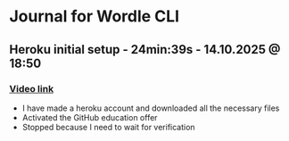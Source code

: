 # Journal for Wordle CLI
## Heroku initial setup - 24min:39s - 14.10.2025 @ 18:50
### [Video link](https://drive.google.com/file/d/1Uw3PuVZICshfO5joxfLfwTnw49C-Y7IO/view?usp=sharing)
- I have made a heroku account and downloaded all the necessary files
- Activated the GitHub education offer
- Stopped because I need to wait for verification
